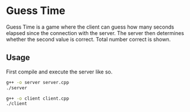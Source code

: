 # Guess Time

Guess Time is a game where the client can guess how many seconds elapsed since the connection with the server. The server then determines whether the second value is correct. Total number correct is shown.

## Usage

First compile and execute the server like so.
```bash
g++ -o server server.cpp
./server
```
```bash
g++ -o client client.cpp
./client
```
